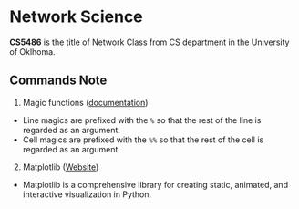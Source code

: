 # Network Science

**CS5486** is the title of Network Class from CS department in the University of Oklhoma.

## Commands Note

1. Magic functions ([documentation](https://ipython.readthedocs.io/en/stable/interactive/tutorial.html#magics-explained))

* Line magics are prefixed with the `%` so that the rest of the line is regarded as an argument.
* Cell magics are prefixed with the `%%` so that the rest of the cell is regarded as an argument.

2. Matplotlib ([Website](https://matplotlib.org))

* Matplotlib is a comprehensive library for creating static, animated, and interactive visualization in Python. 
